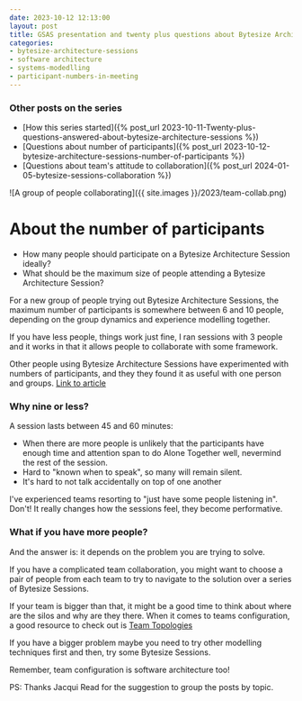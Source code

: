 ```yaml
---
date: 2023-10-12 12:13:00
layout: post
title: GSAS presentation and twenty plus questions about Bytesize Architecture sessions - The plan
categories:
- bytesize-architecture-sessions
- software architecture
- systems-modedlling
- participant-numbers-in-meeting
---
```



### Other posts on the series
* [How this series started]({% post_url 2023-10-11-Twenty-plus-questions-answered-about-bytesize-architecture-sessions %})
* [Questions about number of participants]({% post_url 2023-10-12-bytesize-architecture-sessions-number-of-participants %})
* [Questions about team's attitude to collaboration]({% post_url 2024-01-05-bytesize-sessions-collaboration %})

![A group of people collaborating]({{ site.images }}/2023/team-collab.png)

# About the number of participants
* How many people should participate on a Bytesize Architecture Session ideally?
* What should be the maximum size of people attending a Bytesize Architecture Session?

For a new group of people trying out Bytesize Architecture Sessions, the maximum number of participants is somewhere between 6 and 10 people, depending on the group dynamics and experience modelling together.

If you have less people, things work just fine, I ran sessions with 3 people and it works in that it allows people to collaborate with some framework.

Other people using Bytesize Architecture Sessions have experimented with numbers of participants, and they
they found it as useful with one person and groups. [Link to article](https://bytesizearchitecturesessions.com/news/jean-de-barocchez-documentation)



### Why nine or less?

A session lasts between 45 and 60 minutes:

* When there are more people is unlikely that the participants have enough time and attention span to do Alone Together well, nevermind the rest of the session.
* Hard to "known when to speak", so many will remain silent.
* It's hard to not talk accidentally on top of one another 

I've experienced teams resorting to "just have some people listening in".  Don't! 
It really changes how the sessions feel, they become performative. 

### What if you have more people?

And the answer is: it depends on the problem you are trying to solve. 

If you have a complicated team collaboration, you might want to choose a pair of people from each team to try to navigate to the solution over a series of Bytesize Sessions. 

If your team is bigger than that, it might be a good time to think about where are the silos and why are they there. When it comes to teams configuration,  a good resource to check out is [Team Topologies](https://teamtopologies.com/book)

If you have a bigger problem maybe you need to try other modelling techniques first and then, try some Bytesize Sessions. 

Remember, team configuration is software architecture too!


PS: Thanks Jacqui Read for the suggestion to group the posts by topic.

